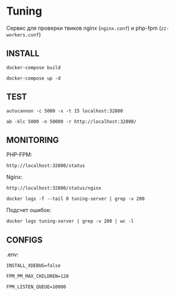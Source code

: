 # Tuning

Сервис для проверки твиков nginx (`nginx.conf`) и php-fpm (`zz-workers.conf`)

## INSTALL
    
    docker-compose build
    
    docker-compose up -d
    
## TEST

    autocannon -c 5000 -x -t 15 localhost:32800

    ab -klc 5000 -n 50000 -r http://localhost:32800/
    
## MONITORING

PHP-FPM:
    
    http://localhost:32800/status
    
Nginx:

    http://localhost:32800/status/nginx
    
    docker logs -f --tail 0 tuning-server | grep -v 200

Подсчет ошибок:

    docker logs tuning-server | grep -v 200 | wc -l
    
## CONFIGS

.env:

    INSTALL_XDEBUG=false
    
    FPM_PM_MAX_CHILDREN=128
    
    FPM_LISTEN_QUEUE=10000